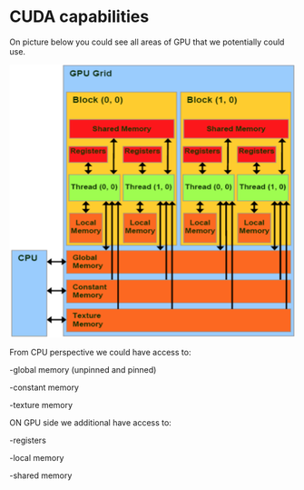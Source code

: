 # CUDA capabilities

On picture below you could see all areas of GPU that we potentially could use.

![](../.gitbook/assets/GPU_grid_simple.png)

From CPU perspective we could have access to:

-global memory \(unpinned and pinned\)

-constant memory

-texture memory

ON GPU side we additional have access to:

-registers

-local memory

-shared memory

